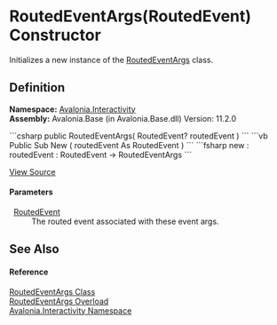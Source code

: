 # RoutedEventArgs(RoutedEvent) Constructor


Initializes a new instance of the <a href="T_Avalonia_Interactivity_RoutedEventArgs">RoutedEventArgs</a> class.



## Definition
**Namespace:** <a href="N_Avalonia_Interactivity">Avalonia.Interactivity</a>  
**Assembly:** Avalonia.Base (in Avalonia.Base.dll) Version: 11.2.0

<Tabs groupId="api-code-preview">
<TabItem value="csharp" label="C#">
```csharp
public RoutedEventArgs(
	RoutedEvent? routedEvent
)
```
</TabItem>
<TabItem value="vb" label="VB">
```vb
Public Sub New ( 
	routedEvent As RoutedEvent
)
```
</TabItem>
<TabItem value="fsharp" label="F#">
```fsharp
new : 
        routedEvent : RoutedEvent -> RoutedEventArgs
```
</TabItem>
</Tabs>



<a href="https://github.com/AvaloniaUI/Avalonia/tree/master/src/Avalonia.Base/Interactivity/RoutedEventArgs.cs#L21" title="View the source code">View Source</a>



#### Parameters
<dl><dt>  <a href="T_Avalonia_Interactivity_RoutedEvent">RoutedEvent</a></dt><dd>The routed event associated with these event args.</dd></dl>

## See Also


#### Reference
<a href="T_Avalonia_Interactivity_RoutedEventArgs">RoutedEventArgs Class</a>  
<a href="Overload_Avalonia_Interactivity_RoutedEventArgs__ctor">RoutedEventArgs Overload</a>  
<a href="N_Avalonia_Interactivity">Avalonia.Interactivity Namespace</a>  
